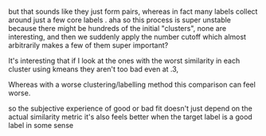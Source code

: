 but that sounds like they just form pairs, whereas in fact many labels collect around just a few core labels . aha so this process is super unstable because there might be hundreds of the initial "clusters", none are interesting, and then we suddenly apply the number cutoff which almost arbitrarily makes a few of them super important?

It's interesting that if I look at the ones with the worst similarity in each cluster using kmeans they aren't too bad even at .3, 

Whereas with a worse clustering/labelling method this comparison can feel worse.

so the subjective experience of good or bad fit doesn't just depend on the actual similarity metric it's also feels better when the target label is a good label in some sense